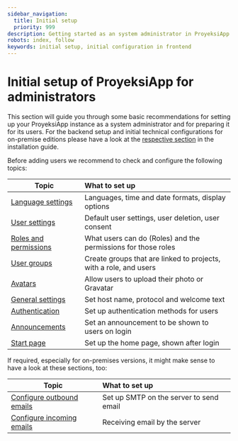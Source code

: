 ```yaml
---
sidebar_navigation:
  title: Initial setup
  priority: 999
description: Getting started as an system administrator in ProyeksiApp
robots: index, follow
keywords: initial setup, initial configuration in frontend
---
```


# Initial setup of ProyeksiApp for administrators

This section will guide you through some basic recommendations for setting up your ProyeksiApp instance as a system administrator and for preparing it for its users.
For the backend setup and initial technical configurations for on-premise editions please have a look at the [respective section](../../installation-and-operations/installation/packaged/#initial-configuration) in the installation guide.



Before adding users we recommend to check and configure the following topics:

| Topic                                                            | What to set up                                               |
| ---------------------------------------------------------------- | :----------------------------------------------------------- |
| [Language settings](../system-settings/display-settings/)        | Languages, time and date formats, display options            |
| [User settings](../users-permissions/settings/)                  | Default user settings, user deletion, user consent           |
| [Roles and permissions](../users-permissions/roles-permissions/) | What users can do (Roles) and the permissions for those roles |
| [User groups](../users-permissions/groups/)                      | Create groups that are linked to projects, with a role, and users |
| [Avatars](../users-permissions/avatars/)                         | Allow users to upload their photo or Gravatar                |
| [General settings](../system-settings/general-settings/)         | Set host name, protocol and welcome text                     |
| [Authentication](../authentication/)                             | Set up authentication methods for users                      |
| [Announcements](../announcement/)                                | Set an announcement to be shown to users on login            |
| [Start page](../../user-guide/start-page)                        | Set up the home page, shown after login                      |

If required, especially for on-premises versions, it might make sense to have a look at these sections, too:

| Topic                                                        | What to set up                                               |
| ------------------------------------------------------------ | :----------------------------------------------------------- |
| [Configure outbound emails](../../installation-and-operations/configuration/outbound-emails/) | Set up SMTP on the server to send email                      |
| [Configure incoming emails](../../installation-and-operations/configuration/incoming-emails/) | Receiving email by the server                                |
